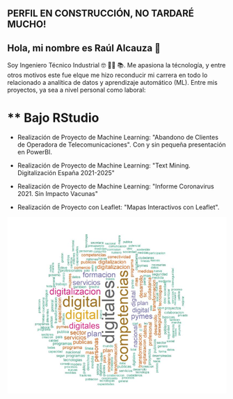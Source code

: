 ## PERFIL EN CONSTRUCCIÓN, NO TARDARÉ MUCHO!

## Hola, mi nombre es Raúl Alcauza 👋


Soy Ingeniero Técnico Industrial 🤓 👨‍🏫 📚. 
Me apasiona la técnología, y entre otros motivos este fue elque me hizo reconducir mi carrera en todo lo relacionado a analítica de datos y aprendizaje automático (ML). 
Entre mis proyectos, ya sea a nivel personal como laboral:

# ** Bajo RStudio

  * Realización de Proyecto de Machine Learning: "Abandono de Clientes de Operadora de Telecomunicaciones". Con y sin pequeña presentación en PowerBI.
  
  * Realización de Proyecto de Machine Learning: "Text Mining. Digitalización España 2021-2025"
  
  * Realización de Proyecto de Machine Learning: "Informe Coronavirus 2021. Sin Impacto Vacunas"
  
  * Realización de Proyecto con Leaflet: "Mapas Interactivos con Leaflet". 

![**Presentación**](Captura.JPG)

<!--
**raulalcauza/raulalcauza** is a ✨ _special_ ✨ repository because its `README.md` (this file) appears on your GitHub profile.

Here are some ideas to get you started:

- 🔭 I’m currently working on ...
- 🌱 I’m currently learning ...
- 👯 I’m looking to collaborate on ...
- 🤔 I’m looking for help with ...
- 💬 Ask me about ...
- 📫 How to reach me: ...
- 😄 Pronouns: ...
- ⚡ Fun fact: ...
-->

